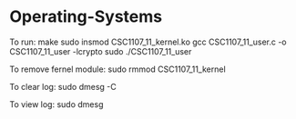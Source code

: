 # Operating-Systems
To run:
make
sudo insmod CSC1107_11_kernel.ko
gcc CSC1107_11_user.c -o CSC1107_11_user -lcrypto
sudo ./CSC1107_11_user

To remove fernel module:
sudo rmmod CSC1107_11_kernel

To clear log:
sudo dmesg -C

To view log:
sudo dmesg

